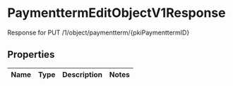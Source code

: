 

# PaymenttermEditObjectV1Response

Response for PUT /1/object/paymentterm/{pkiPaymenttermID}

## Properties

| Name | Type | Description | Notes |
|------------ | ------------- | ------------- | -------------|



